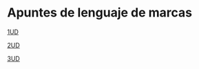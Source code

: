 # Apuntes de lenguaje de marcas

[1UD](./1UD/README.MD)

[2UD](2UD/README.MD)

[3UD](./3UD/README.md)